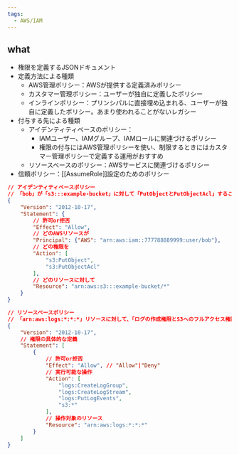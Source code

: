 ```yaml
---
tags:
  - AWS/IAM
---
```

## what
- 権限を定義するJSONドキュメント
- 定義方法による種類
	- AWS管理ポリシー：AWSが提供する定義済みポリシー
	- カスタマー管理ポリシー：ユーザーが独自に定義したポリシー
	- インラインポリシー：プリンシパルに直接埋め込まれる、ユーザーが独自に定義したポリシー。あまり使われることがないレガシー
- 付与する先による種類
	- アイデンティティベースのポリシー：
		- IAMユーザー、IAMグループ、IAMロールに関連づけるポリシー
		- 権限の付与にはAWS管理ポリシーを使い、制限するときにはカスタマー管理ポリシーで定義する運用がおすすめ
	- リソースベースのポリシー：AWSサービスに関連づけるポリシー
- 信頼ポリシー：[[AssumeRole]]設定のためのポリシー
```json
// アイデンティティベースポリシー
// 「bob」が「s3:::example-bucket」に対して「PutObjectとPutObjectAcl」することを「許可」する
{
	"Version": "2012-10-17",
	"Statement": {
		// 許可or拒否
		"Effect": "Allow",
		// どのAWSリソースが
		"Principal": {"AWS": "arn:aws:iam::777788889999:user/bob"},
		// どの権限を
		"Action": [
			"s3:PutObject",
			"s3:PutObjectAcl"
		],
		// どのリソースに対して
		"Resource": "arn:aws:s3:::example-bucket/*"
	}
}

// リソースベースポリシー
// 「arn:aws:logs:*:*:*」リソースに対して、「ログの作成権限とS3へのフルアクセス権限」を「許可」する
{
	"Version": "2012-10-17",
	// 権限の具体的な定義
	"Statement": [
		{
			// 許可or拒否
			"Effect": "Allow", // "Allow"|"Deny"
			// 実行可能な操作
			"Action": [
				"logs:CreateLogGroup",
				"logs:CreateLogStream",
				"logs:PutLogEvents",
				"s3:*"
			],
			// 操作対象のリソース
			"Resource": "arn:aws:logs:*:*:*"
		}
	]
}

```



